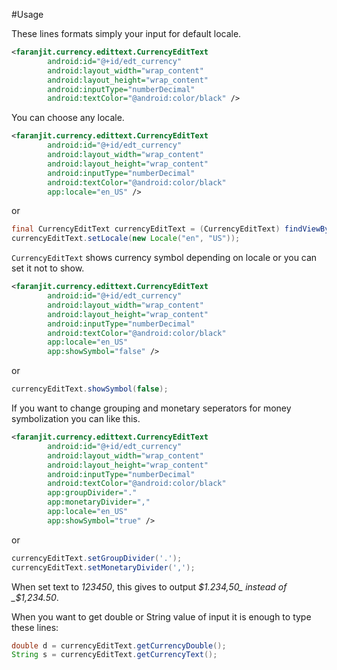 #Usage

These lines formats simply your input for default locale.

```xml
<faranjit.currency.edittext.CurrencyEditText
        android:id="@+id/edt_currency"
        android:layout_width="wrap_content"
        android:layout_height="wrap_content"
        android:inputType="numberDecimal"
        android:textColor="@android:color/black" />
```

You can choose any locale.
```xml
<faranjit.currency.edittext.CurrencyEditText
        android:id="@+id/edt_currency"
        android:layout_width="wrap_content"
        android:layout_height="wrap_content"
        android:inputType="numberDecimal"
        android:textColor="@android:color/black"
        app:locale="en_US" />
```

or

```java
final CurrencyEditText currencyEditText = (CurrencyEditText) findViewById(R.id.edt_currency);
currencyEditText.setLocale(new Locale("en", "US"));
```

`CurrencyEditText` shows currency symbol depending on locale or you can set it not to show.
```xml
<faranjit.currency.edittext.CurrencyEditText
        android:id="@+id/edt_currency"
        android:layout_width="wrap_content"
        android:layout_height="wrap_content"
        android:inputType="numberDecimal"
        android:textColor="@android:color/black"
        app:locale="en_US"
        app:showSymbol="false" />
```
or
```java
currencyEditText.showSymbol(false);
```

If you want to change grouping and monetary seperators for money symbolization you can like this.
```xml
<faranjit.currency.edittext.CurrencyEditText
        android:id="@+id/edt_currency"
        android:layout_width="wrap_content"
        android:layout_height="wrap_content"
        android:inputType="numberDecimal"
        android:textColor="@android:color/black"
        app:groupDivider="."
        app:monetaryDivider=","
        app:locale="en_US"
        app:showSymbol="true" />
```
or
```java
currencyEditText.setGroupDivider('.');
currencyEditText.setMonetaryDivider(',');
```

When set text to _123450_, this gives to output _$1.234,50_ instead of _$1,234.50_.

When you want to get double or String value of input it is enough to type these lines:
```java
double d = currencyEditText.getCurrencyDouble();
String s = currencyEditText.getCurrencyText();
```
